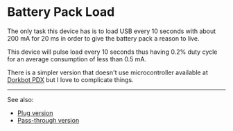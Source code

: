 # Battery Pack Load

The only task this device has is to load USB every 10 seconds with about 200 mA
for 20 ms in order to give the battery pack a reason to live.

This device will pulse load every 10 seconds thus having 0.2% duty cycle for an
average consumption of less than 0.5 mA.

There is a simpler version that doesn't use microcontroller available at
[Dorkbot PDX](https://dorkbotpdx.org/blog/paul/battery_pack_load/) but I love
to complicate things.

---

See also:
* [Plug version](Hardware/src/BatteryPackLoad.md)
* [Pass-through version](Hardware/src/BatteryPackLoad-PT.md)
